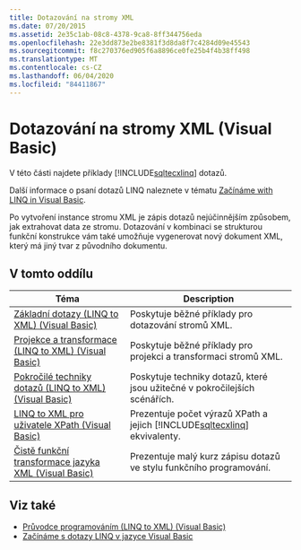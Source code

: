 ```yaml
---
title: Dotazování na stromy XML
ms.date: 07/20/2015
ms.assetid: 2e35c1ab-08c8-4378-9ca8-8ff344756eda
ms.openlocfilehash: 22e3dd873e2be8381f3d8da8f7c4284d09e45543
ms.sourcegitcommit: f8c270376ed905f6a8896ce0fe25b4f4b38ff498
ms.translationtype: MT
ms.contentlocale: cs-CZ
ms.lasthandoff: 06/04/2020
ms.locfileid: "84411867"
---
```

# <a name="querying-xml-trees-visual-basic"></a>Dotazování na stromy XML (Visual Basic)
V této části najdete příklady [!INCLUDE[sqltecxlinq](~/includes/sqltecxlinq-md.md)] dotazů.  
  
 Další informace o psaní dotazů LINQ naleznete v tématu [Začínáme with LINQ in Visual Basic](getting-started-with-linq.md).  
  
 Po vytvoření instance stromu XML je zápis dotazů nejúčinnějším způsobem, jak extrahovat data ze stromu. Dotazování v kombinaci se strukturou funkční konstrukce vám také umožňuje vygenerovat nový dokument XML, který má jiný tvar z původního dokumentu.  
  
## <a name="in-this-section"></a>V tomto oddílu  
  
|Téma|Description|  
|-----------|-----------------|  
|[Základní dotazy (LINQ to XML) (Visual Basic)](basic-queries-linq-to-xml.md)|Poskytuje běžné příklady pro dotazování stromů XML.|  
|[Projekce a transformace (LINQ to XML) (Visual Basic)](projections-and-transformations-linq-to-xml.md)|Poskytuje běžné příklady pro projekci a transformaci stromů XML.|  
|[Pokročilé techniky dotazů (LINQ to XML) (Visual Basic)](advanced-query-techniques-linq-to-xml.md)|Poskytuje techniky dotazů, které jsou užitečné v pokročilejších scénářích.|  
|[LINQ to XML pro uživatele XPath (Visual Basic)](linq-to-xml-for-xpath-users.md)|Prezentuje počet výrazů XPath a jejich [!INCLUDE[sqltecxlinq](~/includes/sqltecxlinq-md.md)] ekvivalenty.|  
|[Čistě funkční transformace jazyka XML (Visual Basic)](pure-functional-transformations-of-xml.md)|Prezentuje malý kurz zápisu dotazů ve stylu funkčního programování.|  
  
## <a name="see-also"></a>Viz také

- [Průvodce programováním (LINQ to XML) (Visual Basic)](programming-guide-linq-to-xml.md)
- [Začínáme s dotazy LINQ v jazyce Visual Basic](getting-started-with-linq.md)
